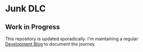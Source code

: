 Junk DLC
========

Work in Progress
----------------

This repository is updated sporadically. I'm maintaining a regular
[Development Blog](https://tundish.github.io/junkdlc) to document the journey.
